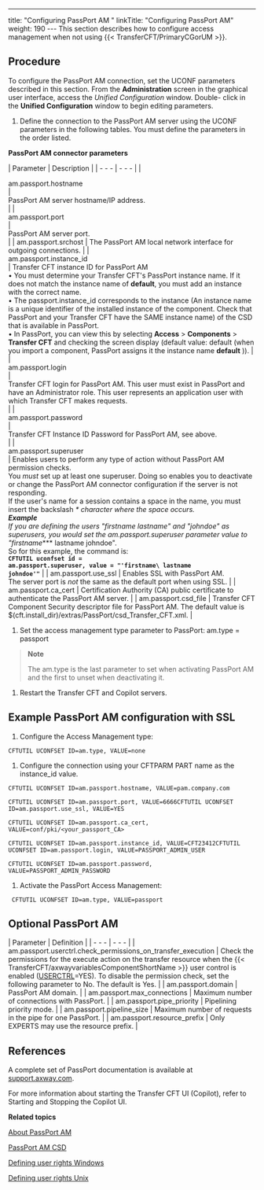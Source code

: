 ---
title: "Configuring PassPort AM "
linkTitle: "Configuring PassPort AM"
weight: 190
--- This section describes how to configure access management when not using {{< TransferCFT/PrimaryCGorUM  >}}.

<span id="Procedure PassPort parameters"></span>

## Procedure

To configure the PassPort AM connection, set the UCONF parameters described
in this section. From
the ****Administration**** screen in the
graphical user interface, access the *Unified Configuration* window. Double- click in the **Unified
Configuration** window to begin editing parameters.

1. Define the connection to the PassPort AM server using the UCONF parameters in the following tables. You must define the parameters in the order listed.

****PassPort AM connector parameters****

| Parameter  | Description  |
| - - - | - - - |
| <div > am.passport.hostname </div>  | <div > PassPort AM server hostname/IP address. </div>  |
| <div > am.passport.port </div>  | <div > PassPort AM server port. </div>  |
| am.passport.srchost  | The PassPort AM local network interface for outgoing connections. |
| <div > am.passport.instance_id </div>  | Transfer CFT instance ID for PassPort AM <br/> • You must determine your Transfer CFT's PassPort instance name. If it does not match the instance name of **default**, you must add an instance with the correct name.<br/> • The passport.instance_id corresponds to the instance (An instance name is a unique identifier of the installed instance of the component. Check that PassPort and your Transfer CFT have the SAME instance name) of the CSD that is available in PassPort.<br/> • In PassPort, you can view this by selecting **Access** &gt; **Components** &gt; **Transfer CFT** and checking the screen display (default value: default (when you import a component, PassPort assigns it the instance name **default** )). |
| <div > am.passport.login </div>  | <div > Transfer CFT login for PassPort AM. This user must exist in PassPort and have an Administrator role. This user represents an application user with which Transfer CFT makes requests. </div>  |
| <div > am.passport.password </div>  | <div > Transfer CFT Instance ID Password for PassPort AM, see above. </div>  |
| <div > am.passport.superuser </div>  | Enables users to perform any type of action without PassPort AM permission checks.<br/> You *must* set up at least one superuser. Doing so enables you to deactivate or change the PassPort AM connector configuration if the server is not responding.<br/> If the user's name for a session contains a space in the name, you must insert the backslash **\** character where the space occurs.<br/> ********Example********<br/> If you are defining the users "firstname lastname" and "johndoe" as superusers, you would set the am.passport.superuser parameter value to "firstname**\** lastname johndoe".<br/> So for this example, the command is:<br/> **<code>CFTUTIL uconfset id = am.passport.superuser, value = "'firstname\ lastname johndoe'"</code>** |
| am.passport.use_ssl  | Enables SSL with PassPort AM.<br/> The server port is *not* the same as the default port when using SSL. |
| am.passport.ca_cert  | Certification Authority (CA) public certificate to authenticate the PassPort AM server.  |
| am.passport.csd_file  | Transfer CFT Component Security descriptor file for PassPort AM. The default value is $(cft.install_dir)/extras/PassPort/csd_Transfer_CFT.xml.  |

1. Set the access management type parameter to PassPort: am.type = passport

> **Note**
>
> The am.type is the last parameter to set when activating PassPort AM and the first to unset when deactivating it.

1. Restart the Transfer CFT and Copilot servers.

## Example PassPort AM configuration with SSL 

1. Configure the Access Management type:

`CFTUTIL UCONFSET ID=am.type, VALUE=none`

1. Configure the connection using your CFTPARM PART name as the instance_id value.

`CFTUTIL UCONFSET ID=am.passport.hostname, VALUE=pam.company.com`

`CFTUTIL UCONFSET ID=am.passport.port, VALUE=6666CFTUTIL UCONFSET ID=am.passport.use_ssl, VALUE=YES`

`CFTUTIL UCONFSET ID=am.passport.ca_cert, VALUE=conf/pki/<your_passport_CA>`

`CFTUTIL UCONFSET ID=am.passport.instance_id, VALUE=CFT23412CFTUTIL UCONFSET ID=am.passport.login, VALUE=PASSPORT_ADMIN_USER`

`CFTUTIL UCONFSET ID=am.passport.password, VALUE=PASSPORT_ADMIN_PASSWORD`

1. Activate the PassPort Access Management:

` CFTUTIL UCONFSET ID=am.type, VALUE=passport`

## Optional PassPort AM

| Parameter  | Definition  |
| - - - | - - - |
| am.passport.userctrl.check_permissions_on_transfer_execution  | <span id="Check"></span>Check the permissions for the execute action on the transfer resource when the {{< TransferCFT/axwayvariablesComponentShortName  >}} user control is enabled ([USERCTRL](../../../c_intro_userinterfaces/command_summary/parameter_intro/userctrl)=YES). To disable the permission check, set the following parameter to No. The default is Yes. |
| am.passport.domain  | PassPort AM domain.  |
| am.passport.max_connections  | Maximum number of connections with PassPort.  |
| am.passport.pipe_priority  | Pipelining priority mode.  |
| am.passport.pipeline_size  | Maximum number of requests in the pipe for one PassPort.  |
| am.passport.resource_prefix  | Only EXPERTS may use the resource prefix.  |

## References

A complete set of PassPort documentation is available at [support.axway.com](http://support.axway.com/).

For more information about starting the Transfer CFT UI (Copilot), refer to Starting and Stopping the Copilot UI.

****Related topics****

[About PassPort AM](../)

[PassPort AM CSD](../passport_am_csd)

[Defining user rights Windows](../../../cft_intro_install/windows_install_start_here/windows_install_start_here/running_cft_for_the_first_time_windows/user_rights_and_interface_win)

[Defining user rights Unix](../../../cft_intro_install/unix_install_start_here/run_first_time_ux/run_first_time_ux/user_rights_and_interface_unix)
